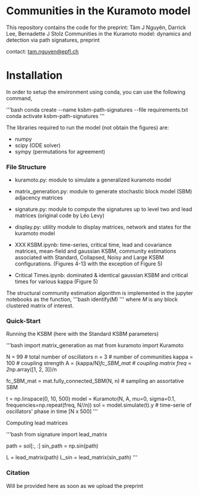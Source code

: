 # Communities in the Kuramoto model

This repository contains the code for the preprint:
Tâm J Nguyên, Darrick Lee, Bernadette J Stolz
Communities in the Kuramoto model: dynamics and detection via path signatures, preprint

contact:
[tam.nguyen@epfl.ch](mailto:tam.nguyen@epfl.ch)

# Installation

In order to setup the environment using conda, you can use the following command,

'''bash
conda create --name ksbm-path-signatures --file requirements.txt
conda activate ksbm-path-signatures
'''

The libraries required to run the model (not obtain the figures) are:
* numpy
* scipy (ODE solver)
* sympy (permutations for agreement)

### File Structure

* kuramoto.py: module to simulate a generalized kuramoto model
* matrix_generation.py: module to generate stochastic block model (SBM) adjacency matrices
* signature.py: module to compute the signatures up to level two and lead matrices (original code by Léo Levy)
* display.py: utility module to display matrices, network and states for the kuramoto model

* XXX KSBM.ipynb: time-series, critical time, lead and covariance matrices, mean-field and gaussian KSBM, community estimations associated with Standard, Collapsed, Noisy and Large KSBM configurations. (Figures 4-13 with the exception of Figure 5)
* Critical Times.ipynb: dominated & identical gaussian KSBM and critical times for various kappa (Figure 5)

The structural community estimation algorithm is implemented in the jupyter notebooks as the function,
'''bash
identify(M)
'''
where $M$ is any block clustered matrix of interest.

### Quick-Start

Running the KSBM (here with the Standard KSBM parameters)

'''bash
import matrix_generation as mat
from kuramoto import Kuramoto

N = 99                          # total number of oscillators
n = 3                           # number of communities
kappa = 100                     # coupling strength
A = (kappa/N)*fc_SBM_mat        # coupling matrix
freq = 2*np.array([1, 2, 3])/n


fc_SBM_mat = mat.fully_connected_SBM(N, n) # sampling an assortative SBM

t = np.linspace(0, 10, 500)
model = Kuramoto(N, A, mu=0, sigma=0.1, frequencies=np.repeat(freq, N//n))
sol = model.simulate(t).y # time-serie of oscillators' phase in time [N x 500]
'''

Computing lead matrices

'''bash
from signature import lead_matrix

path = sol[:, :]
sin_path = np.sin(path)

L = lead_matrix(path)
L_sin = lead_matrix(sin_path)
'''

### Citation

Will be provided here as soon as we upload the preprint